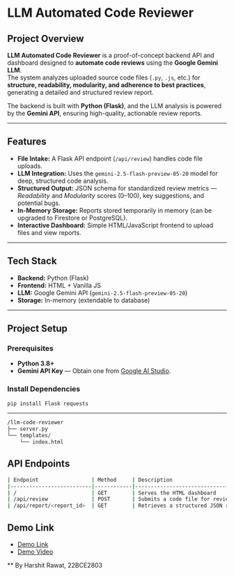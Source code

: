 # LLM Automated Code Reviewer

## Project Overview
**LLM Automated Code Reviewer** is a proof-of-concept backend API and dashboard designed to **automate code reviews** using the **Google Gemini LLM**.  
The system analyzes uploaded source code files (`.py`, `.js`, etc.) for **structure, readability, modularity, and adherence to best practices**, generating a detailed and structured review report.

The backend is built with **Python (Flask)**, and the LLM analysis is powered by the **Gemini API**, ensuring high-quality, actionable review reports.

---

## Features
- **File Intake:** A Flask API endpoint (`/api/review`) handles code file uploads.
- **LLM Integration:** Uses the `gemini-2.5-flash-preview-05-20` model for deep, structured code analysis.
- **Structured Output:** JSON schema for standardized review metrics — *Readability* and *Modularity* scores (0–100), key suggestions, and potential bugs.
- **In-Memory Storage:** Reports stored temporarily in memory (can be upgraded to Firestore or PostgreSQL).
- **Interactive Dashboard:** Simple HTML/JavaScript frontend to upload files and view reports.

---

## Tech Stack
- **Backend:** Python (Flask)
- **Frontend:** HTML + Vanilla JS
- **LLM:** Google Gemini API (`gemini-2.5-flash-preview-05-20`)
- **Storage:** In-memory (extendable to database)

---

## Project Setup

### Prerequisites
- **Python 3.8+**
- **Gemini API Key** — Obtain one from [Google AI Studio](https://aistudio.google.com/).

### Install Dependencies
```bash
pip install Flask requests
```
---

```bash
/llm-code-reviewer
├── server.py
└── templates/
    └── index.html
```

## API Endpoints
```bash
| Endpoint                 | Method     | Description                              | Body                           | Response                            |
|--------------------------|------------|------------------------------------------|--------------------------------|-------------------------------------|
| /                        | GET        | Serves the HTML dashboard                | None                           | HTML page                           |
| /api/review              | POST       | Submits a code file for review by Gemini | multipart/form-data (file)     | JSON { report_id, message }         |
| /api/report/<report_id>  | GET        | Retrieves a structured JSON review report| None                           | JSON (full structured report)       |

```

## Demo Link
- [Demo Link](https://code.bidk.in/)
- [Demo Video](https://drive.google.com/file/d/1ZKR3x0BcorIH4GO28LJeFSsH1DBvHSDI/view?usp=sharing)

** By Harshit Rawat, 22BCE2803

